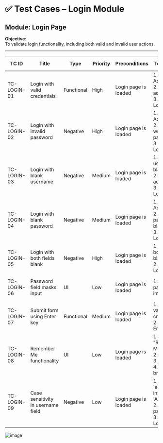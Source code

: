 # ✅ Test Cases – Login Module

## Module: Login Page

**Objective:**  
To validate login functionality, including both valid and invalid user actions.

---

| TC ID       | Title                              | Type       | Priority | Preconditions      | Test Steps                                                                 | Expected Result                              | Status |
|-------------|------------------------------------|------------|----------|---------------------|----------------------------------------------------------------------------|-----------------------------------------------|--------|
| TC-LOGIN-01 | Login with valid credentials       | Functional | High     | Login page is loaded | 1. Enter Admin<br>2. Enter admin123<br>3. Click Login                      | Redirected to dashboard                        | ✅ Pass |
| TC-LOGIN-02 | Login with invalid password        | Negative   | High     | Login page is loaded | 1. Enter Admin<br>2. Enter wrong password<br>3. Click Login               | Error: Invalid credentials                     | ✅ Pass |
| TC-LOGIN-03 | Login with blank username          | Negative   | Medium   | Login page is loaded | 1. Leave username blank<br>2. Enter admin123<br>3. Click Login            | Error: Required field                          | ✅ Pass |
| TC-LOGIN-04 | Login with blank password          | Negative   | Medium   | Login page is loaded | 1. Enter Admin<br>2. Leave password blank<br>3. Click Login               | Error: Required field                          | ✅ Pass |
| TC-LOGIN-05 | Login with both fields blank       | Negative   | High     | Login page is loaded | 1. Leave both fields blank<br>2. Click Login                              | Error messages under both fields               | ✅ Pass |
| TC-LOGIN-06 | Password field masks input         | UI         | Low      | Login page is loaded | 1. Type password into field                                               | Input appears masked (••••)                    | ✅ Pass |
| TC-LOGIN-07 | Submit form using Enter key        | Functional | Medium   | Login page is loaded | 1. Enter valid credentials<br>2. Press Enter                              | Form submits and logs in                       | ✅ Pass |
| TC-LOGIN-08 | Remember Me functionality          | UI         | Low      | Login page is loaded | 1. Check "Remember Me"<br>2. Login<br>3. Logout<br>4. Reopen browser      | Username is retained                           | ✅ Pass |
| TC-LOGIN-09 | Case sensitivity in username field | Negative   | Low      | Login page is loaded | 1. Enter 'admin' instead of 'Admin'<br>2. Valid password<br>3. Click Login | Login fails if username is case-sensitive      | ✅ Pass |



![image](https://github.com/user-attachments/assets/2e50a259-e22e-40f4-af86-4f482a8ab35d)
